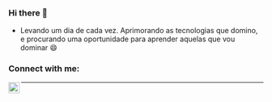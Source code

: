 ### Hi there 👋

- Levando um dia de cada vez. Aprimorando as tecnologias que domino, e procurando uma oportunidade para aprender aquelas que vou dominar 😄

### Connect with me:

[<img align="left" alt="Edvaldo da Rosa | LinkedIn" width="22px" src="https://cdn.jsdelivr.net/npm/simple-icons@v3/icons/linkedin.svg" />][linkedin]

---

[linkedin]: https://www.linkedin.com/in/edvaldodarosa/
